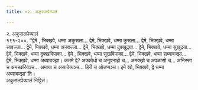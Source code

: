```yaml
---
title: ०२. अकुसलपेय्यालं

---
```

२. अकुसलपेय्यालं  
१९१-२००. ‘‘द्वेमे , भिक्खवे, धम्मा अकुसला… द्वेमे, भिक्खवे, धम्मा कुसला… द्वेमे, भिक्खवे, धम्मा सावज्‍जा… द्वेमे, भिक्खवे, धम्मा अनवज्‍जा… द्वेमे, भिक्खवे, धम्मा दुक्खुद्रया… द्वेमे, भिक्खवे, धम्मा सुखुद्रया… द्वेमे, भिक्खवे, धम्मा दुक्खविपाका… द्वेमे , भिक्खवे, धम्मा सुखविपाका… द्वेमे, भिक्खवे, धम्मा सब्याबज्झा… द्वेमे, भिक्खवे, धम्मा अब्याबज्झा। कतमे द्वे? अक्‍कोधो च अनुपनाहो च… अमक्खो च अपळासो च… अनिस्सा च अमच्छरियञ्‍च… अमाया च असाठेय्यञ्‍च… हिरी च ओत्तप्पञ्‍च। इमे खो, भिक्खवे, द्वे धम्मा अब्याबज्झा’’ति।  
अकुसलपेय्यालं निट्ठितं।  